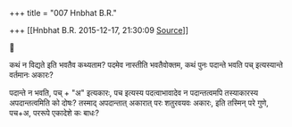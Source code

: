 +++
title = "007 Hnbhat B.R."

+++
[[Hnbhat B.R.	2015-12-17, 21:30:09 [Source](https://groups.google.com/g/samskrita/c/XaXXN1GwlZ8)]]





कथं न विद्यते इति भवतैव कथ्यताम? पदमेव नास्तीति भवतैवोक्तम, कथं पुनः पदान्ते भवति पच् इत्यस्यान्ते वर्तमानः अकारः?

पदान्ते न भवति, पच् + "अ" इत्यकारः, पच इत्यस्य पदत्वाभावादेव न पदान्तत्वमपि तस्याकारस्य अपदान्तत्वमिति को दोषः? तस्माद् अपदान्तात् अकारात् परः शतुरवयवः अकारः, इति तस्मिन् परे गुणे, पच+अ, पररूपे एकादेशे कः बाधः?

  

